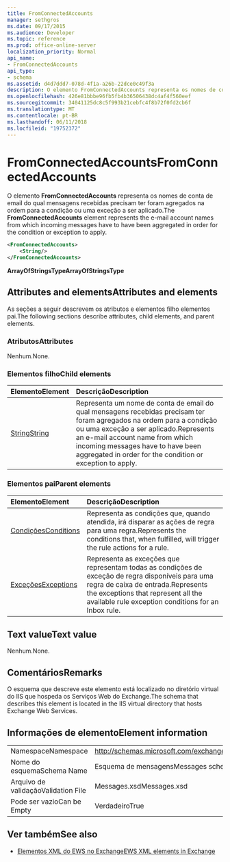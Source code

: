 ```yaml
---
title: FromConnectedAccounts
manager: sethgros
ms.date: 09/17/2015
ms.audience: Developer
ms.topic: reference
ms.prod: office-online-server
localization_priority: Normal
api_name:
- FromConnectedAccounts
api_type:
- schema
ms.assetid: d4d7ddd7-078d-4f1a-a26b-22dce0c49f3a
description: O elemento FromConnectedAccounts representa os nomes de conta de email do qual mensagens recebidas precisam ter foram agregados na ordem para a condição ou uma exceção a ser aplicado.
ms.openlocfilehash: 426e81bbbe96fb5fb4b36506438dc4af4f560eef
ms.sourcegitcommit: 34041125dc8c5f993b21cebfc4f8b72f0fd2cb6f
ms.translationtype: MT
ms.contentlocale: pt-BR
ms.lasthandoff: 06/11/2018
ms.locfileid: "19752372"
---
```

# <a name="fromconnectedaccounts"></a><span data-ttu-id="e460a-103">FromConnectedAccounts</span><span class="sxs-lookup"><span data-stu-id="e460a-103">FromConnectedAccounts</span></span>

<span data-ttu-id="e460a-104">O elemento **FromConnectedAccounts** representa os nomes de conta de email do qual mensagens recebidas precisam ter foram agregados na ordem para a condição ou uma exceção a ser aplicado.</span><span class="sxs-lookup"><span data-stu-id="e460a-104">The **FromConnectedAccounts** element represents the e-mail account names from which incoming messages have to have been aggregated in order for the condition or exception to apply.</span></span> 
  
```XML
<FromConnectedAccounts>
    <String/>
</FromConnectedAccounts>
```

 <span data-ttu-id="e460a-105">**ArrayOfStringsType**</span><span class="sxs-lookup"><span data-stu-id="e460a-105">**ArrayOfStringsType**</span></span>
## <a name="attributes-and-elements"></a><span data-ttu-id="e460a-106">Attributes and elements</span><span class="sxs-lookup"><span data-stu-id="e460a-106">Attributes and elements</span></span>

<span data-ttu-id="e460a-107">As seções a seguir descrevem os atributos e elementos filho elementos pai.</span><span class="sxs-lookup"><span data-stu-id="e460a-107">The following sections describe attributes, child elements, and parent elements.</span></span>
  
### <a name="attributes"></a><span data-ttu-id="e460a-108">Atributos</span><span class="sxs-lookup"><span data-stu-id="e460a-108">Attributes</span></span>

<span data-ttu-id="e460a-109">Nenhum.</span><span class="sxs-lookup"><span data-stu-id="e460a-109">None.</span></span>
  
### <a name="child-elements"></a><span data-ttu-id="e460a-110">Elementos filho</span><span class="sxs-lookup"><span data-stu-id="e460a-110">Child elements</span></span>

|<span data-ttu-id="e460a-111">**Elemento**</span><span class="sxs-lookup"><span data-stu-id="e460a-111">**Element**</span></span>|<span data-ttu-id="e460a-112">**Descrição**</span><span class="sxs-lookup"><span data-stu-id="e460a-112">**Description**</span></span>|
|:-----|:-----|
|[<span data-ttu-id="e460a-113">String</span><span class="sxs-lookup"><span data-stu-id="e460a-113">String</span></span>](string.md) <br/> |<span data-ttu-id="e460a-114">Representa um nome de conta de email do qual mensagens recebidas precisam ter foram agregados na ordem para a condição ou uma exceção a ser aplicado.</span><span class="sxs-lookup"><span data-stu-id="e460a-114">Represents an e-mail account name from which incoming messages have to have been aggregated in order for the condition or exception to apply.</span></span>  <br/> |
   
### <a name="parent-elements"></a><span data-ttu-id="e460a-115">Elementos pai</span><span class="sxs-lookup"><span data-stu-id="e460a-115">Parent elements</span></span>

|<span data-ttu-id="e460a-116">**Elemento**</span><span class="sxs-lookup"><span data-stu-id="e460a-116">**Element**</span></span>|<span data-ttu-id="e460a-117">**Descrição**</span><span class="sxs-lookup"><span data-stu-id="e460a-117">**Description**</span></span>|
|:-----|:-----|
|[<span data-ttu-id="e460a-118">Condições</span><span class="sxs-lookup"><span data-stu-id="e460a-118">Conditions</span></span>](conditions.md) <br/> |<span data-ttu-id="e460a-119">Representa as condições que, quando atendida, irá disparar as ações de regra para uma regra.</span><span class="sxs-lookup"><span data-stu-id="e460a-119">Represents the conditions that, when fulfilled, will trigger the rule actions for a rule.</span></span>  <br/> |
|[<span data-ttu-id="e460a-120">Exceções</span><span class="sxs-lookup"><span data-stu-id="e460a-120">Exceptions</span></span>](exceptions.md) <br/> |<span data-ttu-id="e460a-121">Representa as exceções que representam todas as condições de exceção de regra disponíveis para uma regra de caixa de entrada.</span><span class="sxs-lookup"><span data-stu-id="e460a-121">Represents the exceptions that represent all the available rule exception conditions for an Inbox rule.</span></span>  <br/> |
   
## <a name="text-value"></a><span data-ttu-id="e460a-122">Text value</span><span class="sxs-lookup"><span data-stu-id="e460a-122">Text value</span></span>

<span data-ttu-id="e460a-123">Nenhum.</span><span class="sxs-lookup"><span data-stu-id="e460a-123">None.</span></span>
  
## <a name="remarks"></a><span data-ttu-id="e460a-124">Comentários</span><span class="sxs-lookup"><span data-stu-id="e460a-124">Remarks</span></span>

<span data-ttu-id="e460a-125">O esquema que descreve este elemento está localizado no diretório virtual do IIS que hospeda os Serviços Web do Exchange.</span><span class="sxs-lookup"><span data-stu-id="e460a-125">The schema that describes this element is located in the IIS virtual directory that hosts Exchange Web Services.</span></span>
  
## <a name="element-information"></a><span data-ttu-id="e460a-126">Informações de elemento</span><span class="sxs-lookup"><span data-stu-id="e460a-126">Element information</span></span>

|||
|:-----|:-----|
|<span data-ttu-id="e460a-127">Namespace</span><span class="sxs-lookup"><span data-stu-id="e460a-127">Namespace</span></span>  <br/> |http://schemas.microsoft.com/exchange/services/2006/messages  <br/> |
|<span data-ttu-id="e460a-128">Nome do esquema</span><span class="sxs-lookup"><span data-stu-id="e460a-128">Schema Name</span></span>  <br/> |<span data-ttu-id="e460a-129">Esquema de mensagens</span><span class="sxs-lookup"><span data-stu-id="e460a-129">Messages schema</span></span>  <br/> |
|<span data-ttu-id="e460a-130">Arquivo de validação</span><span class="sxs-lookup"><span data-stu-id="e460a-130">Validation File</span></span>  <br/> |<span data-ttu-id="e460a-131">Messages.xsd</span><span class="sxs-lookup"><span data-stu-id="e460a-131">Messages.xsd</span></span>  <br/> |
|<span data-ttu-id="e460a-132">Pode ser vazio</span><span class="sxs-lookup"><span data-stu-id="e460a-132">Can be Empty</span></span>  <br/> |<span data-ttu-id="e460a-133">Verdadeiro</span><span class="sxs-lookup"><span data-stu-id="e460a-133">True</span></span>  <br/> |
   
## <a name="see-also"></a><span data-ttu-id="e460a-134">Ver também</span><span class="sxs-lookup"><span data-stu-id="e460a-134">See also</span></span>



- [<span data-ttu-id="e460a-135">Elementos XML do EWS no Exchange</span><span class="sxs-lookup"><span data-stu-id="e460a-135">EWS XML elements in Exchange</span></span>](ews-xml-elements-in-exchange.md)

